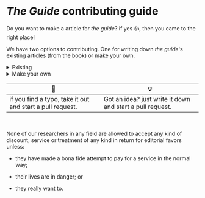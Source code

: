 # *The Guide* contributing guide

Do you want to make a article for *the guide*? if yes :+1:, then you came to the right place!

We have two options to contributing. One for writing down *the guide*'s existing articles (from the book) or make your own.

<details>
  <summary>Existing</summary>

  Write it down! If you want, you could go and change it a *wee* bit, but the same rules apply as making your own.

</details>

<details>
  <summary>Make your own</summary>
  Honestly, just write it down!
  But there are rules.
 
 * No cusing.
 
 * It has to sound sorta science -ish.
 
 * Write something appropriate for anyone.
  
</details>


| :bug:   | :bulb: |
|---------|--------|
| if you find a typo, take it out and start a pull request. | Got an idea? just write it down and start a pull request.|

<br>

 None of our researchers in any field are allowed to accept any kind of discount, service or treatment of any kind in return for editorial favors unless:

 * they have made a bona fide attempt to pay for a service in the normal way;
 
 * their lives are in danger; or 
 
 * they really want to.

